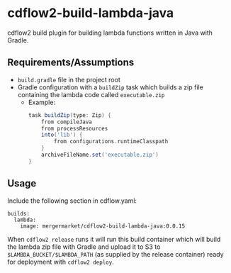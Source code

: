 # cdflow2-build-lambda-java

cdflow2 build plugin for building lambda functions written in Java with Gradle.

## Requirements/Assumptions

* `build.gradle` file in the project root
* Gradle configuration with a `buildZip` task which builds a zip file containing the lambda code called `executable.zip`
    * Example: 
        ```groovy
        task buildZip(type: Zip) {
            from compileJava
            from processResources
            into('lib') {
                from configurations.runtimeClasspath
            }
            archiveFileName.set('executable.zip')
        }
        ```
## Usage

Include the following section in cdflow.yaml:
```
builds:
  lambda:
    image: mergermarket/cdflow2-build-lambda-java:0.0.15
```

When `cdflow2 release` runs it will run this build container which will build the lambda zip file with Gradle and upload it to S3 to `$LAMBDA_BUCKET/$LAMBDA_PATH` (as supplied by the release container) ready for deployment with `cdflow2 deploy`.
